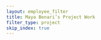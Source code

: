 ```yaml
---
layout: employee_filter
title: Maya Benari’s Project Work
filter_type: project
skip_index: true
---
```

